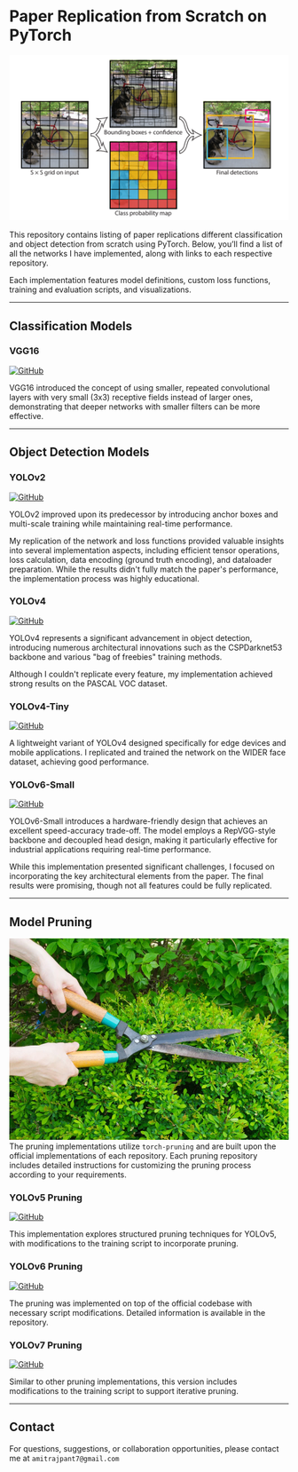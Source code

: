 # Paper Replication from Scratch on PyTorch
![alt text](det.png)

This repository contains listing of paper replications different classification and object detection from scratch using PyTorch. Below, you’ll find a list of all the networks I have implemented, along with links to each respective repository.

Each implementation features model definitions, custom loss functions, training and evaluation scripts, and visualizations. 


---
## Classification Models

### VGG16
[![GitHub](https://img.shields.io/badge/GitHub-View_on_GitHub-blue?logo=GitHub)](https://github.com/amitpant7/Yolov2-Pytorch-Scratch)

VGG16 introduced the concept of using smaller, repeated convolutional layers with very small (3x3) receptive fields instead of larger ones, demonstrating that deeper networks with smaller filters can be more effective.

---
## Object Detection Models

### YOLOv2
[![GitHub](https://img.shields.io/badge/GitHub-View_on_GitHub-blue?logo=GitHub)](https://github.com/amitpant7/Yolov2-Pytorch-Scratch)

YOLOv2 improved upon its predecessor by introducing anchor boxes and multi-scale training while maintaining real-time performance. 

My replication of the network and loss functions provided valuable insights into several implementation aspects, including efficient tensor operations, loss calculation, data encoding (ground truth encoding), and dataloader preparation. While the results didn't fully match the paper's performance, the implementation process was highly educational.

### YOLOv4
[![GitHub](https://img.shields.io/badge/GitHub-View_on_GitHub-blue?logo=GitHub)](https://github.com/amitpant7/YoloV4_Pytorch)

YOLOv4 represents a significant advancement in object detection, introducing numerous architectural innovations such as the CSPDarknet53 backbone and various "bag of freebies" training methods. 

Although I couldn't replicate every feature, my implementation achieved strong results on the PASCAL VOC dataset.

### YOLOv4-Tiny
[![GitHub](https://img.shields.io/badge/GitHub-View_on_GitHub-blue?logo=GitHub)](https://github.com/amitpant7/TinyYolov4-Pytorch)

A lightweight variant of YOLOv4 designed specifically for edge devices and mobile applications. I replicated and trained the network on the WIDER face dataset, achieving good performance.

### YOLOv6-Small
[![GitHub](https://img.shields.io/badge/GitHub-View_on_GitHub-blue?logo=GitHub)](https://github.com/amitpant7/Yolov6-Small)

YOLOv6-Small introduces a hardware-friendly design that achieves an excellent speed-accuracy trade-off. The model employs a RepVGG-style backbone and decoupled head design, making it particularly effective for industrial applications requiring real-time performance. 

While this implementation presented significant challenges, I focused on incorporating the key architectural elements from the paper. The final results were promising, though not all features could be fully replicated.

--- 

## Model Pruning
![alt text](pruning.webp)
The pruning implementations utilize `torch-pruning` and are built upon the official implementations of each repository. Each pruning repository includes detailed instructions for customizing the pruning process according to your requirements.

### YOLOv5 Pruning
[![GitHub](https://img.shields.io/badge/GitHub-View_on_GitHub-blue?logo=GitHub)](https://github.com/amitpant7/Yolov5_prune)

This implementation explores structured pruning techniques for YOLOv5, with modifications to the training script to incorporate pruning.

### YOLOv6 Pruning
[![GitHub](https://img.shields.io/badge/GitHub-View_on_GitHub-blue?logo=GitHub)](https://github.com/amitpant7/Yolov6_Prune)

The pruning was implemented on top of the official codebase with necessary script modifications. Detailed information is available in the repository.

### YOLOv7 Pruning
[![GitHub](https://img.shields.io/badge/GitHub-View_on_GitHub-blue?logo=GitHub)](https://github.com/amitpant7/YOLOv7_Prune)

Similar to other pruning implementations, this version includes modifications to the training script to support iterative pruning.

---

## Contact
For questions, suggestions, or collaboration opportunities, please contact me at `amitrajpant7@gmail.com`